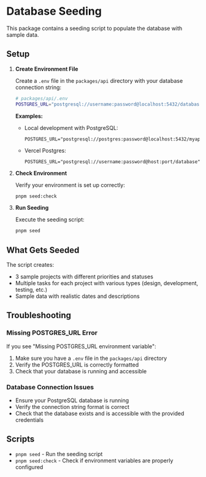 # Database Seeding

This package contains a seeding script to populate the database with sample data.

## Setup

1. **Create Environment File**

   Create a `.env` file in the `packages/api` directory with your database connection string:

   ```bash
   # packages/api/.env
   POSTGRES_URL="postgresql://username:password@localhost:5432/database_name"
   ```

   **Examples:**

   - Local development with PostgreSQL:
     ```
     POSTGRES_URL="postgresql://postgres:password@localhost:5432/myapp"
     ```
   - Vercel Postgres:
     ```
     POSTGRES_URL="postgresql://username:password@host:port/database"
     ```

2. **Check Environment**

   Verify your environment is set up correctly:

   ```bash
   pnpm seed:check
   ```

3. **Run Seeding**

   Execute the seeding script:

   ```bash
   pnpm seed
   ```

## What Gets Seeded

The script creates:

- 3 sample projects with different priorities and statuses
- Multiple tasks for each project with various types (design, development, testing, etc.)
- Sample data with realistic dates and descriptions

## Troubleshooting

### Missing POSTGRES_URL Error

If you see "Missing POSTGRES_URL environment variable":

1. Make sure you have a `.env` file in the `packages/api` directory
2. Verify the POSTGRES_URL is correctly formatted
3. Check that your database is running and accessible

### Database Connection Issues

- Ensure your PostgreSQL database is running
- Verify the connection string format is correct
- Check that the database exists and is accessible with the provided credentials

## Scripts

- `pnpm seed` - Run the seeding script
- `pnpm seed:check` - Check if environment variables are properly configured
